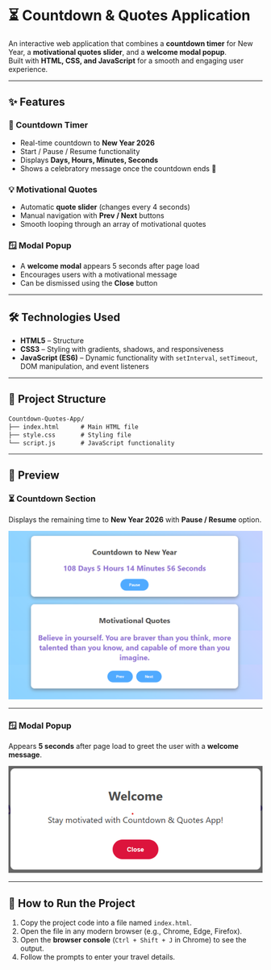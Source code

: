# ⏳ Countdown & Quotes Application  

An interactive web application that combines a **countdown timer** for New Year, a **motivational quotes slider**, and a **welcome modal popup**.  
Built with **HTML, CSS, and JavaScript** for a smooth and engaging user experience.  

---

## ✨ Features  

### 🎯 Countdown Timer  
- Real-time countdown to **New Year 2026**  
- Start / Pause / Resume functionality  
- Displays **Days, Hours, Minutes, Seconds**  
- Shows a celebratory message once the countdown ends 🎉  

### 💡 Motivational Quotes  
- Automatic **quote slider** (changes every 4 seconds)  
- Manual navigation with **Prev / Next** buttons  
- Smooth looping through an array of motivational quotes  

### 🪟 Modal Popup  
- A **welcome modal** appears 5 seconds after page load  
- Encourages users with a motivational message  
- Can be dismissed using the **Close** button  

---

## 🛠️ Technologies Used  
- **HTML5** – Structure  
- **CSS3** – Styling with gradients, shadows, and responsiveness  
- **JavaScript (ES6)** – Dynamic functionality with `setInterval`, `setTimeout`, DOM manipulation, and event listeners  

---

## 📂 Project Structure  

```
Countdown-Quotes-App/
├── index.html      # Main HTML file
├── style.css       # Styling file
└── script.js       # JavaScript functionality
```

---

## 📸 Preview  

### ⏳ Countdown Section  
Displays the remaining time to **New Year 2026** with **Pause / Resume** option.  

![Countdown Preview](./images/countdown.png)  

---

### 🪟 Modal Popup  
Appears **5 seconds** after page load to greet the user with a **welcome message**.  

![Modal Preview](./images/modal.png)  

---

## 🚀 How to Run the Project  

1. Copy the project code into a file named `index.html`.
2. Open the file in any modern browser (e.g., Chrome, Edge, Firefox).
3. Open the **browser console** (`Ctrl + Shift + J` in Chrome) to see the output.
4. Follow the prompts to enter your travel details.
